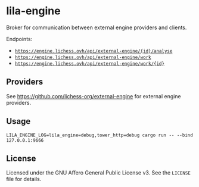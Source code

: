 lila-engine
===========

Broker for communication between external engine providers and clients.

Endpoints:

* [`https://engine.lichess.ovh/api/external-engine/{id}/analyse`](https://lichess.org/api#tag/External-engine/operation/apiExternalEngineAnalyse)
* [`https://engine.lichess.ovh/api/external-engine/work`](https://lichess.org/api#tag/External-engine/operation/apiExternalEngineAcquire)
* [`https://engine.lichess.ovh/api/external-engine/work/{id}`](https://lichess.org/api#tag/External-engine/operation/apiExternalEngineSubmit)

Providers
---------

See https://github.com/lichess-org/external-engine for external engine
providers.

Usage
-----

```
LILA_ENGINE_LOG=lila_engine=debug,tower_http=debug cargo run -- --bind 127.0.0.1:9666
```

License
-------

Licensed under the GNU Affero General Public License v3. See the `LICENSE` file
for details.
